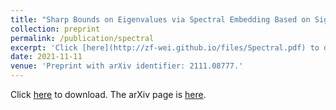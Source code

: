 ```yaml
---
title: "Sharp Bounds on Eigenvalues via Spectral Embedding Based on Signless Laplacians"
collection: preprint
permalink: /publication/spectral
excerpt: 'Click [here](http://zf-wei.github.io/files/Spectral.pdf) to download.'
date: 2021-11-11
venue: 'Preprint with arXiv identifier: 2111.08777.'
---
```


Click [here](http://zf-wei.github.io/files/Spectral.pdf) to download. The arXiv page is [here](https://arxiv.org/abs/2111.08777).
